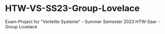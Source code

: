 # HTW-VS-SS23-Group-Lovelace
Exam-Project for "Verteilte Systeme" - Summer Semester 2023 HTW-Saar - Group Lovelace 

